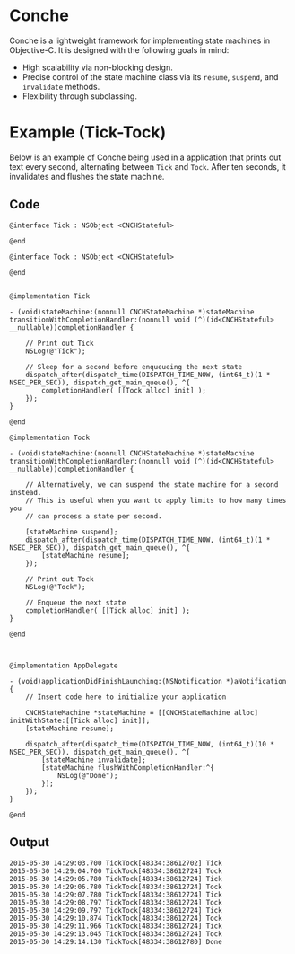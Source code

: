# Conche
Conche is a lightweight framework for implementing state machines in Objective-C.  It is designed with the following goals in mind:

- High scalability via non-blocking design.
- Precise control of the state machine class via its `resume`, `suspend`, and `invalidate` methods.
- Flexibility through subclassing.

# Example (Tick-Tock)

Below is an example of Conche being used in a application that prints out text every second, alternating between `Tick` and `Tock`.  After ten seconds, it invalidates and flushes the state machine.

## Code
```
@interface Tick : NSObject <CNCHStateful>

@end

@interface Tock : NSObject <CNCHStateful>

@end


@implementation Tick

- (void)stateMachine:(nonnull CNCHStateMachine *)stateMachine transitionWithCompletionHandler:(nonnull void (^)(id<CNCHStateful> __nullable))completionHandler {

	// Print out Tick
	NSLog(@"Tick");
	
	// Sleep for a second before enqueueing the next state
	dispatch_after(dispatch_time(DISPATCH_TIME_NOW, (int64_t)(1 * NSEC_PER_SEC)), dispatch_get_main_queue(), ^{
		completionHandler( [[Tock alloc] init] );
	});
}

@end

@implementation Tock

- (void)stateMachine:(nonnull CNCHStateMachine *)stateMachine transitionWithCompletionHandler:(nonnull void (^)(id<CNCHStateful> __nullable))completionHandler {
	
	// Alternatively, we can suspend the state machine for a second instead.
	// This is useful when you want to apply limits to how many times you
	// can process a state per second.
	
	[stateMachine suspend];
	dispatch_after(dispatch_time(DISPATCH_TIME_NOW, (int64_t)(1 * NSEC_PER_SEC)), dispatch_get_main_queue(), ^{
		[stateMachine resume];
	});
	
	// Print out Tock
	NSLog(@"Tock");
	
	// Enqueue the next state
	completionHandler( [[Tick alloc] init] );
}

@end



@implementation AppDelegate

- (void)applicationDidFinishLaunching:(NSNotification *)aNotification {
	// Insert code here to initialize your application
	
	CNCHStateMachine *stateMachine = [[CNCHStateMachine alloc] initWithState:[[Tick alloc] init]];
	[stateMachine resume];
	
	dispatch_after(dispatch_time(DISPATCH_TIME_NOW, (int64_t)(10 * NSEC_PER_SEC)), dispatch_get_main_queue(), ^{
		[stateMachine invalidate];
		[stateMachine flushWithCompletionHandler:^{
			NSLog(@"Done");
		}];
	});
}

@end
```

## Output

```
2015-05-30 14:29:03.700 TickTock[48334:38612702] Tick
2015-05-30 14:29:04.700 TickTock[48334:38612724] Tock
2015-05-30 14:29:05.780 TickTock[48334:38612724] Tick
2015-05-30 14:29:06.780 TickTock[48334:38612724] Tock
2015-05-30 14:29:07.780 TickTock[48334:38612724] Tick
2015-05-30 14:29:08.797 TickTock[48334:38612724] Tock
2015-05-30 14:29:09.797 TickTock[48334:38612724] Tick
2015-05-30 14:29:10.874 TickTock[48334:38612724] Tock
2015-05-30 14:29:11.966 TickTock[48334:38612724] Tick
2015-05-30 14:29:13.045 TickTock[48334:38612724] Tock
2015-05-30 14:29:14.130 TickTock[48334:38612780] Done

```
